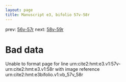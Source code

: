```yaml
---
layout: page
title: Manuscript e3, bifolio 57v-58r
---
```


prev: [56v-57r](../56v-57r/) next: [58v-59r](../58v-59r/)

# Bad data

Unable to format page for line urn:cite2:hmt:e3.v1:57v-urn:cite2:hmt:e3.v1:58r with image reference urn:cite2:hmt:e3bifolio.v1:vb_57v_58r
